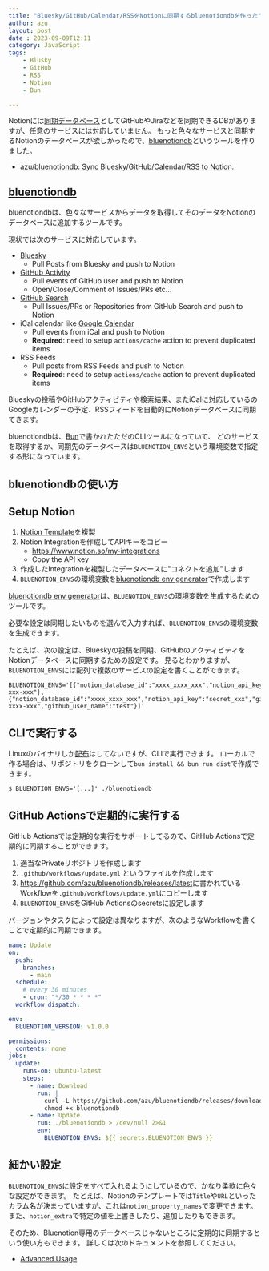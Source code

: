 ```yaml
---
title: "Bluesky/GitHub/Calendar/RSSをNotionに同期するbluenotiondbを作った"
author: azu
layout: post
date : 2023-09-09T12:11
category: JavaScript
tags:
    - Blusky
    - GitHub
    - RSS
    - Notion
    - Bun

---
```


Notionには[同期データベース](https://www.notion.so/ja-jp/help/link-previews-and-synced-databases#%E5%90%8C%E6%9C%9F%E3%83%87%E3%83%BC%E3%82%BF%E3%83%99%E3%83%BC%E3%82%B9)としてGitHubやJiraなどを同期できるDBがありますが、任意のサービスには対応していません。
もっと色々なサービスと同期するNotionのデータベースが欲しかったので、[bluenotiondb](https://github.com/azu/bluenotiondb)というツールを作りました。

- [azu/bluenotiondb: Sync Bluesky/GitHub/Calendar/RSS to Notion.](https://github.com/azu/bluenotiondb)

## [bluenotiondb](https://github.com/azu/bluenotiondb)

bluenotiondbは、色々なサービスからデータを取得してそのデータをNotionのデータベースに追加するツールです。

現状では次のサービスに対応しています。

- [Bluesky](https://bsky.app/)
    - Pull Posts from Bluesky and push to Notion
- [GitHub Activity](https://github.com/)
    - Pull events of GitHub user and push to Notion 
    - Open/Close/Comment of Issues/PRs etc...
- [GitHub Search](https://github.com/search)
    - Pull Issues/PRs or Repositories from GitHub Search and push to Notion
- iCal calendar like [Google Calendar](https://calendar.google.com/)
    - Pull events from iCal and push to Notion
    - **Required**: need to setup `actions/cache` action to prevent duplicated items
- RSS Feeds
    - Pull posts from RSS Feeds and push to Notion
    - **Required**: need to setup `actions/cache` action to prevent duplicated items

Blueskyの投稿やGitHubアクティビティや検索結果、またiCalに対応しているのGoogleカレンダーの予定、RSSフィードを自動的にNotionデータベースに同期できます。

bluenotiondbは、[Bun](https://bun.sh/)で書かれたただのCLIツールになっていて、
どのサービスを取得するか、同期先のデータベースは`BLUENOTION_ENVS`という環境変数で指定する形になっています。

## bluenotiondbの使い方

## Setup Notion

1. [Notion Template](https://efcl.notion.site/Demo-Bluenotion-0f9885a393874c2aa7a4765ff5ddf0be)を複製
2. Notion Integrationを作成してAPIキーをコピー
    - <https://www.notion.so/my-integrations>
    - Copy the API key
3. 作成したIntegrationを複製したデータベースに"コネクトを追加"します
4. `BLUENOTION_ENVS`の環境変数を[bluenotiondb env generator](https://azu.github.io/bluenotiondb/)で作成します

[bluenotiondb env generator](https://azu.github.io/bluenotiondb/)は、`BLUENOTION_ENVS`の環境変数を生成するためのツールです。

必要な設定は同期したいものを選んで入力すれば、`BLUENOTION_ENVS`の環境変数を生成できます。

たとえば、次の設定は、Blueskyの投稿を同期、GitHubのアクティビティをNotionデータベースに同期するための設定です。
見るとわかりますが、`BLUENOTION_ENVS`には配列で複数のサービスの設定を書くことができます。

```
BLUENOTION_ENVS='[{"notion_database_id":"xxxx_xxxx_xxx","notion_api_key":"secret_xxx","bluesky_identifier":"test.bsky.app","bluesky_app_password":"xxx-xxx-xxx"},{"notion_database_id":"xxxx_xxxx_xxx","notion_api_key":"secret_xxx","github_token":"ghp-xxxx-xxx","github_user_name":"test"}]'
```

## CLIで実行する

Linuxのバイナリしか[配布](https://github.com/azu/bluenotiondb/releases)はしてないですが、CLIで実行できます。
ローカルで作る場合は、リポジトリをクローンして`bun install && bun run dist`で作成できます。

```
$ BLUENOTION_ENVS='[...]' ./bluenotiondb
```

## GitHub Actionsで定期的に実行する

GitHub Actionsでは定期的な実行をサポートしてるので、GitHub Actionsで定期的に同期することができます。

1. 適当なPrivateリポジトリを作成します
2. `.github/workflows/update.yml` というファイルを作成します
3. <https://github.com/azu/bluenotiondb/releases/latest>に書かれているWorkflowを`.github/workflows/update.yml`にコピーします
4. `BLUENOTION_ENVS`をGitHub Actionsのsecretsに設定します

バージョンやタスクによって設定は異なりますが、次のようなWorkflowを書くことで定期的に同期できます。

```yml
name: Update
on:
  push:
    branches:
      - main
  schedule:
    # every 30 minutes
    - cron: "*/30 * * * *"
  workflow_dispatch:

env:
  BLUENOTION_VERSION: v1.0.0

permissions:
  contents: none
jobs:
  update:
    runs-on: ubuntu-latest
    steps:
      - name: Download
        run: |
          curl -L https://github.com/azu/bluenotiondb/releases/download/${{env.BLUENOTION_VERSION}}/bluenotiondb -o bluenotiondb
          chmod +x bluenotiondb
      - name: Update
        run: ./bluenotiondb > /dev/null 2>&1
        env:
          BLUENOTION_ENVS: ${{ secrets.BLUENOTION_ENVS }}
```

## 細かい設定

`BLUENOTION_ENVS`に設定をすべて入れるようにしているので、かなり柔軟に色々な設定ができます。
たとえば、Notionのテンプレートでは`Title`や`URL`といったカラム名が決まっていますが、これは`notion_property_names`で変更できます。
また、`notion_extra`で特定の値を上書きしたり、追加したりもできます。

そのため、Bluenotion専用のデータベースじゃないところに定期的に同期するという使い方もできます。
詳しくは次のドキュメントを参照してください。

- [Advanced Usage](https://github.com/azu/bluenotiondb#advanced-usage)


